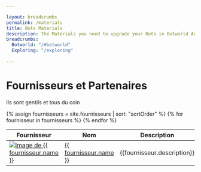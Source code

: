 ```yaml
---

layout: breadcrumbs
permalink: /materials
title: Bots Materials
description: The Materials you need to upgrade your Bots in Botworld Adventure - Everything there is to know about it on the Botworld Community Wiki!
breadcrumbs:
  Botworld: "/#botworld"
  Exploring: "/exploring"
  
---
```



# Fournisseurs et Partenaires


Ils sont gentils et tous du coin


<table class="collection-list">
  <thead>
    <tr>
      <th>Fournisseur</th>
      <th>Nom</th>
      <th>Description</th>
    </tr>
  </thead>
  <tbody>
    {% assign fournisseurs = site.fournisseurs | sort: "sortOrder" %}
    {% for fournisseur in fournisseurs %}
      <tr class="collection-list-entry">
          <td class="table-pic">
         <a href="{{ site.baseurl }}{{ fournisseur.url }}" title="Tout à propos de {{ fournisseur.name }}"> 
            <img loading="lazy"   src="{{ fournisseur.logo }}" alt="Image de {{ fournisseur.name }}"> 
         </a>
          </td>
          <td>
              <a href="{{ site.baseurl }}{{ fournisseur.url }}" title="Tout à propos de {{ fournisseur.name }}"> {{ fournisseur.name }} </a>
          </td>
          <td class="overview">{{fournisseur.description}}</td>
          </tr>
    {% endfor %}
  </tbody>
</table>

